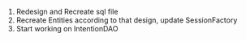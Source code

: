 1. Redesign and Recreate sql file
2. Recreate Entities according to that design, update SessionFactory
3. Start working on IntentionDAO



